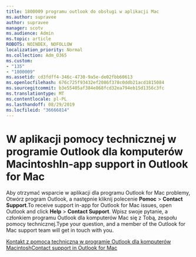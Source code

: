 ```yaml
---
title: 1800009 programu outlook do obsługi w aplikacji Mac
ms.author: supravee
author: supravee
manager: scotv
ms.audience: Admin
ms.topic: article
ROBOTS: NOINDEX, NOFOLLOW
localization_priority: Normal
ms.collection: Adm_O365
ms.custom:
- "135"
- "1800009"
ms.assetid: cd3fdff4-346c-4730-9a5e-de02fbb60613
ms.openlocfilehash: 676c725f93432ef2086f378c0ddb21acd1815084
ms.sourcegitcommit: b3e55405af384e868fcd32ea794eb15d1356c3fc
ms.translationtype: MT
ms.contentlocale: pl-PL
ms.lasthandoff: 08/29/2019
ms.locfileid: "36666814"
---
```

# <a name="in-app-support-in-outlook-for-mac"></a><span data-ttu-id="71233-102">W aplikacji pomocy technicznej w programie Outlook dla komputerów Macintosh</span><span class="sxs-lookup"><span data-stu-id="71233-102">In-app support in Outlook for Mac</span></span>

<span data-ttu-id="71233-103">Aby otrzymać wsparcie w aplikacji dla programu Outlook for Mac problemy, Otwórz program Outlook, a następnie kliknij polecenie **Pomoc** \> **Contact Support**.</span><span class="sxs-lookup"><span data-stu-id="71233-103">To receive support in-app for Outlook for Mac issues, open Outlook and click **Help** \> **Contact Support**.</span></span> <span data-ttu-id="71233-104">Wpisz swoje pytanie, a członkiem programu Outlook dla komputerów Mac się z Tobą, zespołu pomocy technicznej.</span><span class="sxs-lookup"><span data-stu-id="71233-104">Type your question, and a member of the Outlook for Mac support team will get in touch with you.</span></span> 

[<span data-ttu-id="71233-105">Kontakt z pomocą techniczną w programie Outlook dla komputerów Macintosh</span><span class="sxs-lookup"><span data-stu-id="71233-105">Contact support in Outlook for Mac</span></span>](https://answers.microsoft.com/msoffice/forum/msoffice_outlook-mso_mac/new-contact-support-feature-in-outlook-2016-for/d4fc21c4-25e2-4e10-b943-1fba6542b517)